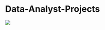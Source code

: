 # Data-Analyst-Projects

![](https://online.york.ac.uk/wp-content/uploads/2021/07/man-in-a-suit-standing-behind-a-hologram-of-data-analytics-1210x423.jpg.webp)
